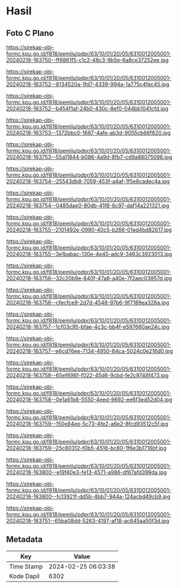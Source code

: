 # Hasil

## Foto C Plano

https://sirekap-obj-formc.kpu.go.id/f818/pemilu/pdpr/63/10/01/20/05/6310012005001-20240218-163750--ff8861f5-c1c2-48c3-9b5e-6a8ce37252ee.jpg

https://sirekap-obj-formc.kpu.go.id/f818/pemilu/pdpr/63/10/01/20/05/6310012005001-20240218-163752--8134520a-1fd7-4339-994a-1a775c4fec45.jpg

https://sirekap-obj-formc.kpu.go.id/f818/pemilu/pdpr/63/10/01/20/05/6310012005001-20240218-163752--b454f1af-24b0-430c-8ef0-044bb1041cfd.jpg

https://sirekap-obj-formc.kpu.go.id/f818/pemilu/pdpr/63/10/01/20/05/6310012005001-20240218-163753--1372bbc0-1687-4afe-ab3d-9055cb66f620.jpg

https://sirekap-obj-formc.kpu.go.id/f818/pemilu/pdpr/63/10/01/20/05/6310012005001-20240218-163753--55a11844-b086-4a9d-8fb7-cd9a88075096.jpg

https://sirekap-obj-formc.kpu.go.id/f818/pemilu/pdpr/63/10/01/20/05/6310012005001-20240218-163754--25543db8-7059-453f-a4af-1f5e8cadec4a.jpg

https://sirekap-obj-formc.kpu.go.id/f818/pemilu/pdpr/63/10/01/20/05/6310012005001-20240218-163754--0485dae0-80db-41f8-8c97-daf14a221321.jpg

https://sirekap-obj-formc.kpu.go.id/f818/pemilu/pdpr/63/10/01/20/05/6310012005001-20240218-163755--2101492e-0990-40c5-b266-01ed4bd82617.jpg

https://sirekap-obj-formc.kpu.go.id/f818/pemilu/pdpr/63/10/01/20/05/6310012005001-20240218-163755--3e1babac-130e-4e45-adc9-3463c3923013.jpg

https://sirekap-obj-formc.kpu.go.id/f818/pemilu/pdpr/63/10/01/20/05/6310012005001-20240218-163756--32c20b9e-840f-47a8-a40e-7f2aec03957d.jpg

https://sirekap-obj-formc.kpu.go.id/f818/pemilu/pdpr/63/10/01/20/05/6310012005001-20240218-163756--cfecfce9-2d7d-4548-97b6-9f7189ea326a.jpg

https://sirekap-obj-formc.kpu.go.id/f818/pemilu/pdpr/63/10/01/20/05/6310012005001-20240218-163757--1cf03c95-bfae-4c3c-bb4f-e597660ae24c.jpg

https://sirekap-obj-formc.kpu.go.id/f818/pemilu/pdpr/63/10/01/20/05/6310012005001-20240218-163757--e6cd76ee-7134-4950-84ca-5024c0e216d0.jpg

https://sirekap-obj-formc.kpu.go.id/f818/pemilu/pdpr/63/10/01/20/05/6310012005001-20240218-163758--65ef696f-f022-45d6-9cbd-fe2c9748f473.jpg

https://sirekap-obj-formc.kpu.go.id/f818/pemilu/pdpr/63/10/01/20/05/6310012005001-20240218-163758--0e1a61b8-5550-4eed-9692-ee6f3ed52d04.jpg

https://sirekap-obj-formc.kpu.go.id/f818/pemilu/pdpr/63/10/01/20/05/6310012005001-20240218-163759--150e84ee-5c73-4fe2-a6e2-8fcd93512c5f.jpg

https://sirekap-obj-formc.kpu.go.id/f818/pemilu/pdpr/63/10/01/20/05/6310012005001-20240218-163759--25c80312-f0b5-4516-bc80-1f6e3b1716bf.jpg

https://sirekap-obj-formc.kpu.go.id/f818/pemilu/pdpr/63/10/01/20/05/6310012005001-20240218-163800--e19f40e3-fe13-4571-a986-df67afd399da.jpg

https://sirekap-obj-formc.kpu.go.id/f818/pemilu/pdpr/63/10/01/20/05/6310012005001-20240218-163800--fc13921f-dd5b-4bb7-944a-124acbd49cb9.jpg

https://sirekap-obj-formc.kpu.go.id/f818/pemilu/pdpr/63/10/01/20/05/6310012005001-20240218-163751--65ba08dd-5263-4197-af18-ac645aa50f3d.jpg


## Metadata

| Key        | Value               |
| ---------- | ------------------- |
| Time Stamp | 2024-02-25 06:03:38 |
| Kode Dapil | 6302                |



